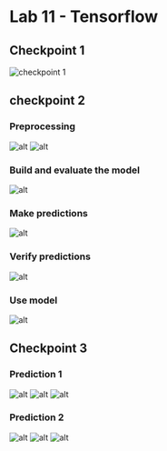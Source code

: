 # Lab 11 - Tensorflow

## Checkpoint 1

<img alt="checkpoint 1" src="images/ch1.PNG" />

## checkpoint 2

### Preprocessing

<img alt="alt" src="images/ch2_pre1.PNG" />

<img alt="alt" src="images/ch2_pre2.PNG" />

### Build and evaluate the model

<img alt="alt" src="images/ch2_feed_eval.PNG" />

### Make predictions

<img alt="alt" src="images/ch2_make_pred.PNG" />

### Verify predictions

<img alt="alt" src="images/ch2_verify_pred.PNG" />

### Use model

<img alt="alt" src="images/ch2_use_model.PNG" />

## Checkpoint 3

### Prediction 1

<img alt="alt" src="images/ch3_pred1.PNG" />

<img alt="alt" src="images/chapal_out.PNG" />

<img alt="alt" src="images/chapal.PNG" />

### Prediction 2

<img alt="alt" src="images/ch3_pred2.PNG" />

<img alt="alt" src="images/shirt_out.PNG" />

<img alt="alt" src="images/shirt.PNG" />